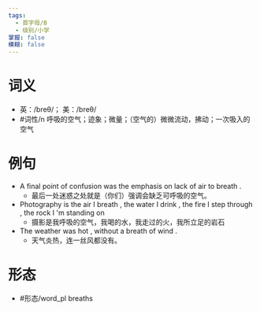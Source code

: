 ```yaml
---
tags:
  - 首字母/B
  - 级别/小学
掌握: false
模糊: false
---
```

# 词义
- 英：/breθ/； 美：/breθ/
- #词性/n  呼吸的空气；迹象；微量；（空气的）微微流动，拂动；一次吸入的空气
# 例句
- A final point of confusion was the emphasis on lack of air to breath .
	- 最后一处迷惑之处就是（你们）强调会缺乏可呼吸的空气。
- Photography is the air I breath , the water I drink , the fire I step through , the rock I 'm standing on
	- 摄影是我呼吸的空气，我喝的水，我走过的火，我所立足的岩石
- The weather was hot , without a breath of wind .
	- 天气炎热，连一丝风都没有。
# 形态
- #形态/word_pl breaths
